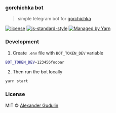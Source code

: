 ### gorchichka bot
> simple telegram bot for [gorchichka](https://gorchichka.com)

[![license](https://img.shields.io/badge/license-MIT-blue.svg?style=flat-square)](https://github.com/agudulin/gorchichkabot/blob/master/license)
[![js-standard-style](https://img.shields.io/badge/code%20style-standard-lightgrey.svg?style=flat-square)](http://standardjs.com/)
[![Managed by Yarn](https://img.shields.io/badge/managed%20by-Yarn-2C8EBB.svg?style=flat-square)](https://yarnpkg.com/)

### Development

1. Create `.env` file with `BOT_TOKEN_DEV` variable
  ```sh
  BOT_TOKEN_DEV=123456foobar
  ```

2. Then run the bot locally
  ```sh
  yarn start
  ```

### License

MIT © [Alexander Gudulin](http://gudulin.com)
